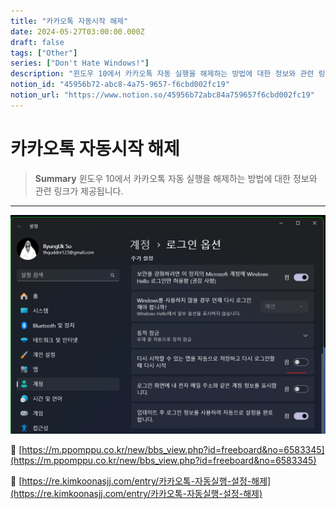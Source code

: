 ```yaml
---
title: "카카오톡 자동시작 해제"
date: 2024-05-27T03:00:00.000Z
draft: false
tags: ["Other"]
series: ["Don't Hate Windows!"]
description: "윈도우 10에서 카카오톡 자동 실행을 해제하는 방법에 대한 정보와 관련 링크가 제공됩니다."
notion_id: "45956b72-abc8-4a75-9657-f6cbd002fc19"
notion_url: "https://www.notion.so/45956b72abc84a759657f6cbd002fc19"
---
```


# 카카오톡 자동시작 해제

> **Summary**
> 윈도우 10에서 카카오톡 자동 실행을 해제하는 방법에 대한 정보와 관련 링크가 제공됩니다.

---

![Image](image_ce8ed60a3075.png)

🔗 [https://m.ppomppu.co.kr/new/bbs_view.php?id=freeboard&no=6583345](https://m.ppomppu.co.kr/new/bbs_view.php?id=freeboard&no=6583345)

🔗 [https://re.kimkoonasjj.com/entry/카카오톡-자동실행-설정-해제](https://re.kimkoonasjj.com/entry/카카오톡-자동실행-설정-해제)

